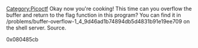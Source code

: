 [Category:Picoctf](/Category:Picoctf "wikilink") Okay now you're
cooking\! This time can you overflow the buffer and return to the flag
function in this program? You can find it in
/problems/buffer-overflow-1_4_9d46ad1b74894db5d4831b91e19ee709 on the
shell server. Source.

0x080485cb